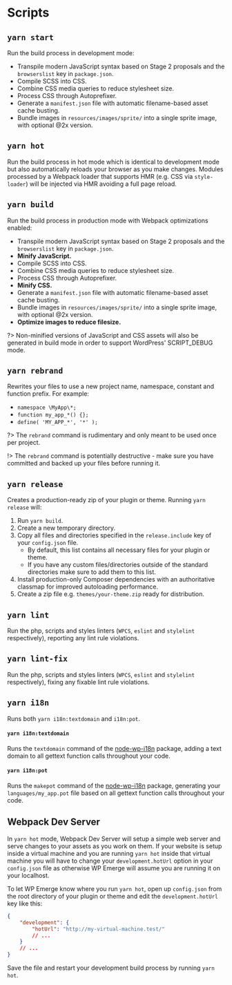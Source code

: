 # Scripts

## `yarn start`

Run the build process in development mode:
- Transpile modern JavaScript syntax based on Stage 2 proposals and the `browserslist` key in `package.json`.
- Compile SCSS into CSS.
- Combine CSS media queries to reduce stylesheet size.
- Process CSS through Autoprefixer.
- Generate a `manifest.json` file with automatic filename-based asset cache busting.
- Bundle images in `resources/images/sprite/` into a single sprite image, with optional @2x version.

## `yarn hot`

Run the build process in hot mode which is identical to development mode but also automatically reloads your browser as you make changes. Modules processed by a Webpack loader that supports HMR (e.g. CSS via `style-loader`) will be injected via HMR avoiding a full page reload.

## `yarn build`

Run the build process in production mode with Webpack optimizations enabled:
- Transpile modern JavaScript syntax based on Stage 2 proposals and the `browserslist` key in `package.json`.
- **Minify JavaScript.**
- Compile SCSS into CSS.
- Combine CSS media queries to reduce stylesheet size.
- Process CSS through Autoprefixer.
- **Minify CSS.**
- Generate a `manifest.json` file with automatic filename-based asset cache busting.
- Bundle images in `resources/images/sprite/` into a single sprite image, with optional @2x version.
- **Optimize images to reduce filesize.**

?> Non-minified versions of JavaScript and CSS assets will also be generated in build mode in order to support WordPress' SCRIPT_DEBUG mode.

## `yarn rebrand`

Rewrites your files to use a new project name, namespace, constant and function prefix. For example:
 - `namespace \MyApp\*;`
 - `function my_app_*() {};`
 - `define( 'MY_APP_*', '*' );`

?> The `rebrand` command is rudimentary and only meant to be used once per project.

!> The `rebrand` command is potentially destructive - make sure you have committed and backed up your files before running it.

## `yarn release`

Creates a production-ready zip of your plugin or theme. Running `yarn release` will:
1. Run `yarn build`.
2. Create a new temporary directory.
3. Copy all files and directories specified in the `release.include` key of your `config.json` file.
   - By default, this list contains all necessary files for your plugin or theme.
   - If you have any custom files/directories outside of the standard directories make sure to add them to this list.
4. Install production-only Composer dependencies with an authoritative classmap for improved autoloading performance.
5. Create a zip file e.g. `themes/your-theme.zip` ready for distribution.

## `yarn lint`

Run the php, scripts and styles linters (`WPCS`, `eslint` and `stylelint` respectively), reporting any lint rule violations.

## `yarn lint-fix`

Run the php, scripts and styles linters (`WPCS`, `eslint` and `stylelint` respectively), fixing any fixable lint rule violations.

## `yarn i18n`

Runs both `yarn i18n:textdomain` and `i18n:pot`.

#### `yarn i18n:textdomain`

Runs the `textdomain` command of the [node-wp-i18n](https://www.npmjs.com/package/node-wp-i18n) package, adding a text domain to all gettext function calls throughout your code.

#### `yarn i18n:pot`

Runs the `makepot` command of the [node-wp-i18n](https://www.npmjs.com/package/node-wp-i18n) package, generating your `languages/my_app.pot` file based on all gettext function calls throughout your code.

## Webpack Dev Server

In `yarn hot` mode, Webpack Dev Server will setup a simple web server and serve changes to your assets as you work on them. If your website is setup inside a virtual machine and you are running `yarn hot` inside that virtual machine you will have to change your `development.hotUrl` option in your `config.json` file as otherwise WP Emerge will assume you are running it on your localhost.

To let WP Emerge know where you run `yarn hot`, open up `config.json` from the root directory of your plugin or theme and edit the `development.hotUrl` key like this:
```json
{
    "development": {
        "hotUrl": "http://my-virtual-machine.test/"
        // ...
    }
    // ...
}
```
Save the file and restart your development build process by running `yarn hot`.
